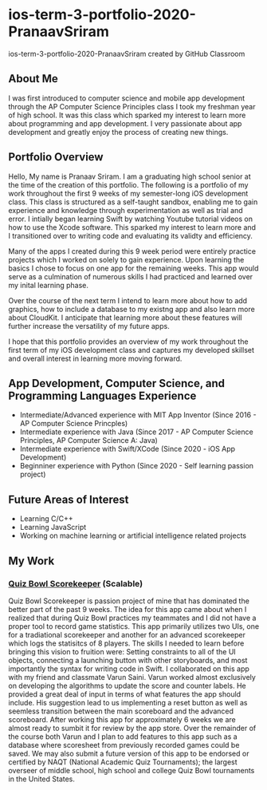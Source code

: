 # ios-term-3-portfolio-2020-PranaavSriram
ios-term-3-portfolio-2020-PranaavSriram created by GitHub Classroom
## About Me
I was first introduced to computer science and mobile app development through the AP Computer Science Principles class I took my freshman year of high school. It was this class which sparked my interest to learn more about programming and app development. I very passionate about app development and greatly enjoy the process of creating new things.

## Portfolio Overview
Hello, My name is Pranaav Sriram. I am a graduating high school senior at the time of the creation of this portfolio. The following is a portfolio of my work throughout the first 9 weeks of my semester-long iOS development class. This class is structured as a self-taught sandbox, enabling me to gain experience and knowledge through experimentation as well as trial and error. I intially began learning Swift by watching Youtube tutorial videos on how to use the Xcode software. This sparked my interest to learn more and I transitioned over to writing code and evaluating its validty and efficiency.

Many of the apps I created during this 9 week period were entirely practice projects which I worked on solely to gain experience. Upon learning the basics I chose to focus on one app for the remaining weeks. This app would serve as a culmination of numerous skills I had practiced and learned over my inital learning phase.

Over the course of the next term I intend to learn more about how to add graphics, how to include a database to my existng app and also learn more about CloudKit. I anticipate that learning more about these features will further increase the versatility of my future apps.

I hope that this portfolio provides an overview of my work throughout the first term of my iOS development class and captures my developed skillset and overall interest in learning more moving forward.

## App Development, Computer Science, and Programming Languages Experience
* Intermediate/Advanced experience with MIT App Inventor (Since 2016 - AP Computer Science Princples)
* Intermediate experience with Java (Since 2017 - AP Computer Science Principles, AP Computer Science A: Java)
* Intermediate experience with Swift/XCode (Since 2020 - iOS App Development)
* Beginniner experience with Python (Since 2020 - Self learning passion project)

## Future Areas of Interest
* Learning C/C++ 
* Learning JavaScript 
* Working on machine learning or artificial intelligence related projects

## My Work

### [Quiz Bowl Scorekeeper](https://github.com/90310844/Quiz-Bowl-Scorekeeper) (Scalable)
Quiz Bowl Scorekeeper is passion project of mine that has dominated the better part of the past 9 weeks. The idea for this app came about when I realized that during Quiz Bowl practices my teammates and I did not have a proper tool to record game statistics. This app primarily utilizes two UIs, one for a tradiational scorekeeper and another for an advanced scorekeeper which logs the statisitcs of 8 players. The skills I needed to learn before bringing this vision to fruition were: Setting constraints to all of the UI objects, connecting a launching button with other storyboards, and most importantly the syntax for writing code in Swift. I collaborated on this app with my friend and classmate Varun Saini. Varun worked almost exclusively on developing the algorithms to update the score and counter labels. He provided a great deal of input in terms of what features the app should include. His suggestion lead to us implementing a reset button as well as seemless transition between the main scoreboard and the advanced scoreboard. After working this app for approximately 6 weeks we are almost ready to sumbit it for review by the app store. Over the remainder of the course both Varun and I plan to add features to this app such as a database where scoresheet from previously recorded games could be saved. We may also submit a future version of this app to be endorsed or certified by NAQT (National Academic Quiz Tournaments); the largest overseer of middle school, high school and college Quiz Bowl tournaments in the United States.
